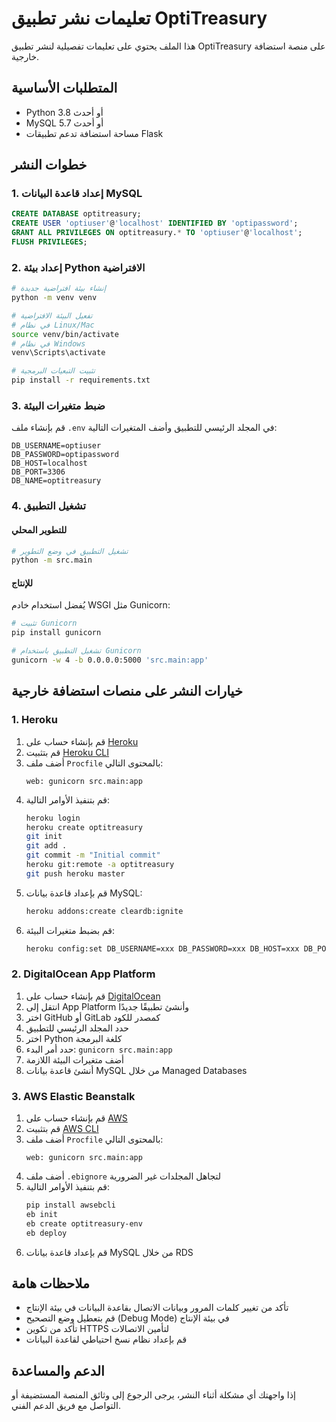 # تعليمات نشر تطبيق OptiTreasury

هذا الملف يحتوي على تعليمات تفصيلية لنشر تطبيق OptiTreasury على منصة استضافة خارجية.

## المتطلبات الأساسية

- Python 3.8 أو أحدث
- MySQL 5.7 أو أحدث
- مساحة استضافة تدعم تطبيقات Flask

## خطوات النشر

### 1. إعداد قاعدة البيانات MySQL

```sql
CREATE DATABASE optitreasury;
CREATE USER 'optiuser'@'localhost' IDENTIFIED BY 'optipassword';
GRANT ALL PRIVILEGES ON optitreasury.* TO 'optiuser'@'localhost';
FLUSH PRIVILEGES;
```

### 2. إعداد بيئة Python الافتراضية

```bash
# إنشاء بيئة افتراضية جديدة
python -m venv venv

# تفعيل البيئة الافتراضية
# في نظام Linux/Mac
source venv/bin/activate
# في نظام Windows
venv\Scripts\activate

# تثبيت التبعيات البرمجية
pip install -r requirements.txt
```

### 3. ضبط متغيرات البيئة

قم بإنشاء ملف `.env` في المجلد الرئيسي للتطبيق وأضف المتغيرات التالية:

```
DB_USERNAME=optiuser
DB_PASSWORD=optipassword
DB_HOST=localhost
DB_PORT=3306
DB_NAME=optitreasury
```

### 4. تشغيل التطبيق

#### للتطوير المحلي

```bash
# تشغيل التطبيق في وضع التطوير
python -m src.main
```

#### للإنتاج

يُفضل استخدام خادم WSGI مثل Gunicorn:

```bash
# تثبيت Gunicorn
pip install gunicorn

# تشغيل التطبيق باستخدام Gunicorn
gunicorn -w 4 -b 0.0.0.0:5000 'src.main:app'
```

## خيارات النشر على منصات استضافة خارجية

### 1. Heroku

1. قم بإنشاء حساب على [Heroku](https://heroku.com)
2. قم بتثبيت [Heroku CLI](https://devcenter.heroku.com/articles/heroku-cli)
3. أضف ملف `Procfile` بالمحتوى التالي:
   ```
   web: gunicorn src.main:app
   ```
4. قم بتنفيذ الأوامر التالية:
   ```bash
   heroku login
   heroku create optitreasury
   git init
   git add .
   git commit -m "Initial commit"
   heroku git:remote -a optitreasury
   git push heroku master
   ```
5. قم بإعداد قاعدة بيانات MySQL:
   ```bash
   heroku addons:create cleardb:ignite
   ```
6. قم بضبط متغيرات البيئة:
   ```bash
   heroku config:set DB_USERNAME=xxx DB_PASSWORD=xxx DB_HOST=xxx DB_PORT=3306 DB_NAME=xxx
   ```

### 2. DigitalOcean App Platform

1. قم بإنشاء حساب على [DigitalOcean](https://digitalocean.com)
2. انتقل إلى App Platform وأنشئ تطبيقًا جديدًا
3. اختر GitHub أو GitLab كمصدر للكود
4. حدد المجلد الرئيسي للتطبيق
5. اختر Python كلغة البرمجة
6. حدد أمر البدء: `gunicorn src.main:app`
7. أضف متغيرات البيئة اللازمة
8. أنشئ قاعدة بيانات MySQL من خلال Managed Databases

### 3. AWS Elastic Beanstalk

1. قم بإنشاء حساب على [AWS](https://aws.amazon.com)
2. قم بتثبيت [AWS CLI](https://aws.amazon.com/cli/)
3. أضف ملف `Procfile` بالمحتوى التالي:
   ```
   web: gunicorn src.main:app
   ```
4. أضف ملف `.ebignore` لتجاهل المجلدات غير الضرورية
5. قم بتنفيذ الأوامر التالية:
   ```bash
   pip install awsebcli
   eb init
   eb create optitreasury-env
   eb deploy
   ```
6. قم بإعداد قاعدة بيانات MySQL من خلال RDS

## ملاحظات هامة

- تأكد من تغيير كلمات المرور وبيانات الاتصال بقاعدة البيانات في بيئة الإنتاج
- قم بتعطيل وضع التصحيح (Debug Mode) في بيئة الإنتاج
- تأكد من تكوين HTTPS لتأمين الاتصالات
- قم بإعداد نظام نسخ احتياطي لقاعدة البيانات

## الدعم والمساعدة

إذا واجهتك أي مشكلة أثناء النشر، يرجى الرجوع إلى وثائق المنصة المستضيفة أو التواصل مع فريق الدعم الفني.
